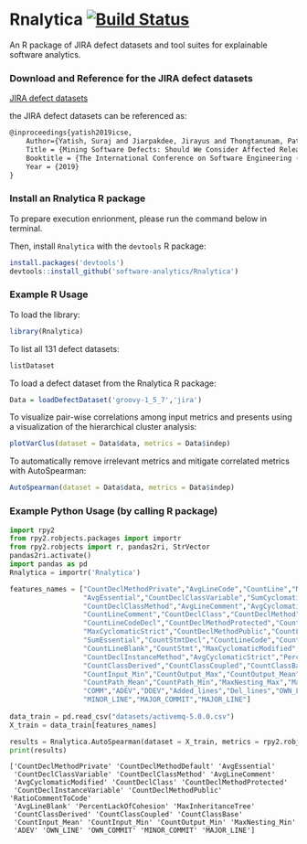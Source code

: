 # Rnalytica [![Build Status](https://travis-ci.org/awsm-research/Rnalytica.svg?branch=master)](https://travis-ci.org/awsm-research/Rnalytica)

An R package of JIRA defect datasets and tool suites for explainable software analytics.

### Download and Reference for the JIRA defect datasets

[JIRA defect datasets](https://github.com/awsm-research/Rnalytica/blob/master/jira-defect-datasets.zip?raw=true)

the JIRA defect datasets can be referenced as:

```tex
@inproceedings{yatish2019icse,
    Author={Yatish, Suraj and Jiarpakdee, Jirayus and Thongtanunam, Patanamon and Tantithamthavorn, Chakkrit},
    Title = {Mining Software Defects: Should We Consider Affected Releases?},
    Booktitle = {The International Conference on Software Engineering (ICSE)},
    Year = {2019}
}
```

### Install an Rnalytica R package
To prepare execution enrionment, please run the command below in terminal.

Then, install `Rnalytica` with the `devtools` R package:
```r
install.packages('devtools')
devtools::install_github('software-analytics/Rnalytica')
```

### Example R Usage

To load the library:
```r
library(Rnalytica)
```

To list all 131 defect datasets:
```r
listDataset
```

To load a defect dataset from the Rnalytica R package:
```r
Data = loadDefectDataset('groovy-1_5_7','jira')
```

To visualize pair-wise correlations among input metrics and presents using a visualization of the hierarchical cluster analysis:
```r
plotVarClus(dataset = Data$data, metrics = Data$indep)
```

To automatically remove irrelevant metrics and mitigate correlated metrics with AutoSpearman:
```r
AutoSpearman(dataset = Data$data, metrics = Data$indep)
```

### Example Python Usage (by calling R package)

```python
import rpy2
from rpy2.robjects.packages import importr
from rpy2.robjects import r, pandas2ri, StrVector
pandas2ri.activate()
import pandas as pd
Rnalytica = importr('Rnalytica')

features_names = ["CountDeclMethodPrivate","AvgLineCode","CountLine","MaxCyclomatic","CountDeclMethodDefault",
                  "AvgEssential","CountDeclClassVariable","SumCyclomaticStrict","AvgCyclomatic","AvgLine",
                  "CountDeclClassMethod","AvgLineComment","AvgCyclomaticModified","CountDeclFunction",
                  "CountLineComment","CountDeclClass","CountDeclMethod","SumCyclomaticModified",
                  "CountLineCodeDecl","CountDeclMethodProtected","CountDeclInstanceVariable",
                  "MaxCyclomaticStrict","CountDeclMethodPublic","CountLineCodeExe","SumCyclomatic",
                  "SumEssential","CountStmtDecl","CountLineCode","CountStmtExe","RatioCommentToCode",
                  "CountLineBlank","CountStmt","MaxCyclomaticModified","CountSemicolon","AvgLineBlank",
                  "CountDeclInstanceMethod","AvgCyclomaticStrict","PercentLackOfCohesion","MaxInheritanceTree",
                  "CountClassDerived","CountClassCoupled","CountClassBase","CountInput_Max","CountInput_Mean",
                  "CountInput_Min","CountOutput_Max","CountOutput_Mean","CountOutput_Min","CountPath_Max",
                  "CountPath_Mean","CountPath_Min","MaxNesting_Max","MaxNesting_Mean","MaxNesting_Min",
                  "COMM","ADEV","DDEV","Added_lines","Del_lines","OWN_LINE","OWN_COMMIT","MINOR_COMMIT",
                  "MINOR_LINE","MAJOR_COMMIT","MAJOR_LINE"]
    
data_train = pd.read_csv("datasets/activemq-5.0.0.csv")
X_train = data_train[features_names]

results = Rnalytica.AutoSpearman(dataset = X_train, metrics = rpy2.robjects.StrVector(features_names))
print(results)
```
```
['CountDeclMethodPrivate' 'CountDeclMethodDefault' 'AvgEssential'
 'CountDeclClassVariable' 'CountDeclClassMethod' 'AvgLineComment'
 'AvgCyclomaticModified' 'CountDeclClass' 'CountDeclMethodProtected'
 'CountDeclInstanceVariable' 'CountDeclMethodPublic' 'RatioCommentToCode'
 'AvgLineBlank' 'PercentLackOfCohesion' 'MaxInheritanceTree'
 'CountClassDerived' 'CountClassCoupled' 'CountClassBase'
 'CountInput_Mean' 'CountInput_Min' 'CountOutput_Min' 'MaxNesting_Min'
 'ADEV' 'OWN_LINE' 'OWN_COMMIT' 'MINOR_COMMIT' 'MAJOR_LINE']
 ```

